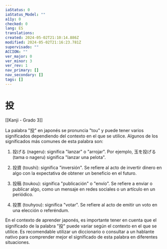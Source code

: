 ```yaml
---
iaStatus: 0
iaStatus_Model: ""
a11y: 0
checked: 0
lang: ES
translations: 
created: 2024-05-02T21:10:14.886Z
modified: 2024-05-02T21:16:23.781Z
supervisado: ""
ACCION: ""
ver_major: 0
ver_minor: 3
ver_rev: 1
nav_primary: []
nav_secondary: []
tags: []
---
```

# 投

[[Kanji - Grado 3]]

La palabra "投" en japonés se pronuncia "tou" y puede tener varios significados dependiendo del contexto en el que se utilice. Algunos de los significados más comunes de esta palabra son:

1. 投げる (nageru): significa "lanzar" o "arrojar". Por ejemplo, 玉を投げる (tama o nageru) significa "lanzar una pelota".

2. 投資 (toushi): significa "inversión". Se refiere al acto de invertir dinero en algo con la expectativa de obtener un beneficio en el futuro.

3. 投稿 (toukou): significa "publicación" o "envío". Se refiere a enviar o publicar algo, como un mensaje en redes sociales o un artículo en un periódico.

4. 投票 (touhyou): significa "votar". Se refiere al acto de emitir un voto en una elección o referéndum.

En el contexto de aprender japonés, es importante tener en cuenta que el significado de la palabra "投" puede variar según el contexto en el que se utilice. Es recomendable utilizar un diccionario o consultar a un hablante nativo para comprender mejor el significado de esta palabra en diferentes situaciones.
